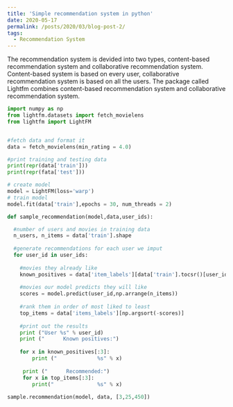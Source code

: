 ```yaml
---
title: 'Simple recommendation system in python'
date: 2020-05-17
permalink: /posts/2020/03/blog-post-2/
tags:
  - Recommendation System
---
```


The recommendation system is devided into two types, content-based recommendation system and collaborative recommendation system. Content-based system is based on every user, collaborative recommendation system is based on all the users. The package called Lightfm combines content-based recommendation system and collaborative recommendation system.


```python
import numpy as np
from lightfm.datasets import fetch_movielens
from lightfm import LightFM


#fetch data and format it
data = fetch_movielens(min_rating = 4.0)

#print training and testing data
print(repr(data['train']))
print(repr(fata['test']))

# create model
model = LightFM(loss='warp')
# train model
model.fit(data['train'],epochs = 30, num_threads = 2)

def sample_recommendation(model,data,user_ids):

  #number of users and movies in training data
  n_users, n_items = data['train'].shape
  
  #generate recommendations for each user we imput
  for user_id in user_ids:
  
    #movies they already like
    known_positives = data['item_labels'][data['train'].tocsr()[user_id].indicies]
    
    #movies our model predicts they will like
    scores = model.predict(user_id,np.arrange(n_items))
    
    #rank them in order of most liked to least
    top_items = data['items_labels'][np.argsort(-scores)]
    
    #print out the results
    print ("User %s" % user_id)
    print ("      Known positives:")
    
    for x in known_positives[:3]:
        print ("             %s" % x)
        
     print ("      Recommended:")
     for x in top_items[:3]:
        print("              %s" % x)
        
sample.recommendation(model, data, [3,25,450])
```
